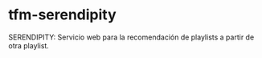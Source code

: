 # tfm-serendipity
SERENDIPITY: Servicio web para la recomendación de playlists a partir de otra playlist.
